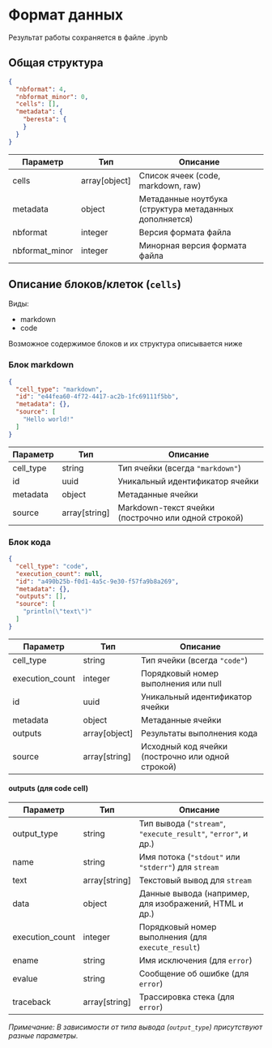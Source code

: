 # Формат данных

Результат работы сохраняется в файле .ipynb

## Общая структура

```json
{
  "nbformat": 4,
  "nbformat_minor": 0,
  "cells": [],
  "metadata": {
    "beresta": {
    }
  }
}
```

| Параметр       | Тип           | Описание                                               |
|----------------|---------------|--------------------------------------------------------|
| cells          | array[object] | Список ячеек (code, markdown, raw)                     |
| metadata       | object        | Метаданные ноутбука (структура метаданных дополняется) |
| nbformat       | integer       | Версия формата файла                                   |
| nbformat_minor | integer       | Минорная версия формата файла                          |

## Описание блоков/клеток (`cells`)

Виды:

* markdown
* code

Возможное содержимое блоков и их структура описывается ниже

### Блок markdown

```json
{
  "cell_type": "markdown",
  "id": "e44fea60-4f72-4417-ac2b-1fc69111f5bb",
  "metadata": {},
  "source": [
    "Hello world!"
  ]
}
```

| Параметр  | Тип           | Описание                                            |
|-----------|---------------|-----------------------------------------------------|
| cell_type | string        | Тип ячейки (всегда `"markdown"`)                    |
| id        | uuid          | Уникальный идентификатор ячейки                     |
| metadata  | object        | Метаданные ячейки                                   |
| source    | array[string] | Markdown-текст ячейки (построчно или одной строкой) |

### Блок кода

```json
{
  "cell_type": "code",
  "execution_count": null,
  "id": "a490b25b-f0d1-4a5c-9e30-f57fa9b8a269",
  "metadata": {},
  "outputs": [],
  "source": [
    "println(\"text\")"
  ]
}
```

| Параметр        | Тип           | Описание                                          |
|-----------------|---------------|---------------------------------------------------|
| cell_type       | string        | Тип ячейки (всегда `"code"`)                      |
| execution_count | integer       | Порядковый номер выполнения или null              |
| id              | uuid          | Уникальный идентификатор ячейки                   |
| metadata        | object        | Метаданные ячейки                                 |
| outputs         | array[object] | Результаты выполнения кода                        |
| source          | array[string] | Исходный код ячейки (построчно или одной строкой) |

#### outputs (для code cell)

| Параметр        | Тип           | Описание                                                      |
|-----------------|---------------|---------------------------------------------------------------|
| output_type     | string        | Тип вывода (`"stream"`, `"execute_result"`, `"error"`, и др.) |
| name            | string        | Имя потока (`"stdout"` или `"stderr"`) для `stream`           |
| text            | array[string] | Текстовый вывод для `stream`                                  |
| data            | object        | Данные вывода (например, для изображений, HTML и др.)         |
| execution_count | integer       | Порядковый номер выполнения (для `execute_result`)            |
| ename           | string        | Имя исключения (для `error`)                                  |
| evalue          | string        | Сообщение об ошибке (для `error`)                             |
| traceback       | array[string] | Трассировка стека (для `error`)                               |

*Примечание: В зависимости от типа вывода (`output_type`) присутствуют разные параметры.*


